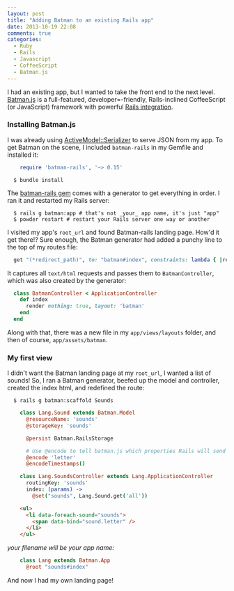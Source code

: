 ```yaml
---
layout: post
title: "Adding Batman to an existing Rails app"
date: 2013-10-19 22:08
comments: true
categories:
  - Ruby
  - Rails
  - Javascript
  - CoffeeScript
  - Batman.js
---
```


I had an existing app, but I wanted to take the front end to the next level. [Batman.js](http://batmanjs.org/) is a full-featured, developer=-friendly, Rails-inclined CoffeeScript (or JavaScript) framework with powerful [Rails integration](https://github.com/batmanjs/batman-rails).

<!-- more -->


### Installing Batman.js

I was already using [ActiveModel::Serializer](https://github.com/rails-api/active_model_serializers) to serve JSON from my app. To get Batman on the scene, I included
`batman-rails` in my Gemfile and installed it:

```Ruby Gemfile.rb
    require 'batman-rails', '~> 0.15'
```

```
  $ bundle install
```

The [batman-rails gem](https://github.com/batmanjs/batman-rails) comes with a generator to get everything in order.
I ran it and restarted my Rails server:

```
  $ rails g batman:app # that's not _your_ app name, it's just "app"
  $ powder restart # restart your Rails server one way or another
```

I visited my app's `root_url` and found Batman-rails landing page. How'd it get there!? Sure enough, the Batman generator had added a punchy line to the top of my routes file:

```Ruby config/routes.rb
  get "(*redirect_path)", to: "batman#index", constraints: lambda { |request| request.format == "text/html" }
```

It captures all `text/html` requests and passes them to `BatmanController`, which was also created by the generator:

```Ruby app/controllers/batman_controller
  class BatmanController < ApplicationController
    def index
      render nothing: true, layout: 'batman'
    end
  end
```

Along with that, there was a new file in my `app/views/layouts` folder, and then of course, `app/assets/batman`.

### My first view

I didn't want the Batman landing page at my `root_url`, I wanted a list of sounds! So, I ran a Batman generator, beefed up the model and controller, created the index html, and redefined the route:

```
  $ rails g batman:scaffold Sounds
```


```CoffeeScript app/assets/batman/models/sound.js.coffee
    class Lang.Sound extends Batman.Model
      @resourceName: 'sounds'
      @storageKey: 'sounds'

      @persist Batman.RailsStorage

      # Use @encode to tell batman.js which properties Rails will send back with its JSON.
      @encode 'letter'
      @encodeTimestamps()
```


```CoffeeScript app/assets/batman/controllers/sounds_controller.js.coffee
    class Lang.SoundsController extends Lang.ApplicationController
      routingKey: 'sounds'
      index: (params) ->
        @set("sounds", Lang.Sound.get('all'))
```

```HTML app/assets/batman/html/sounds/index.html
    <ul>
      <li data-foreach-sound="sounds">
        <span data-bind="sound.letter" />
      </li>
    </ul>
```


_your filename will be your app name:_
```CoffeeScript app/assets/batman/lang.js.coffee
    class Lang extends Batman.App
      @root "sounds#index"
```

And now I had my own landing page!

